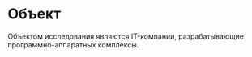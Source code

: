 # Объект
Объектом исследования являются IT-компании, разрабатывающие программно-аппаратных комплексы.
